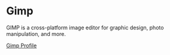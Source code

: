 # Gimp

GIMP is a cross-platform image editor for graphic design,
photo manipulation, and more.

[Gimp Profile](gimp.yaml)
